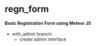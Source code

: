 regn_form
=========
#### Basic Registration Form using Meteor JS ####

- with_admin branch:
	* create admin interface

